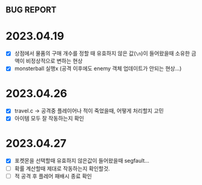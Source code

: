 ## BUG REPORT
# 2023.04.19
- [x] 상점에서 물품의 구매 개수를 정할 때 유효하지 않은 값(`\n`)이 들어왔을때 소유한 금액이 비정상적으로 변하는 현상 
- [x] monsterball 실행x (공격 이후에도 enemy 객체 업데이트가 안되는 현상...)

# 2023.04.26
- [x] travel.c -> 공격중 플레이어나 적이 죽었을때, 어떻게 처리할지 고민
- [x] 아이템 모두 잘 작동하는지 확인

# 2023.04.27
- [x] 포켓몬을 선택할때 유효하지 않은값이 들어왔을때 segfault...
- [ ] 확률 계산할때 제대로 작동하는지 확인할것.
- [ ] 적 공격 후 플레어 패배시 종료 확인